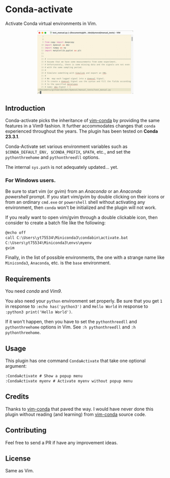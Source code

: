 # Conda-activate
Activate Conda virtual environments in Vim.

<p align="center">
<img src="/Conda.gif" width="60%" height="60%">
</p>

## Introduction
Conda-activate picks the inheritance of
[vim-conda](https://github.com/cjrh/vim-conda) by providing the same features
in a Vim9 fashion.  It further accommodates changes that `conda` experienced
throughout the years.
The plugin has been tested on **Conda 23.3.1**.

Conda-Activate set various environment variables such as `$CONDA_DEFAULT_ENV,
$CONDA_PREFIX`, `$PATH`, etc., and set the
`pythonthreehome` and `pythonthreedll` options.

The internal `sys.path` is not adequately updated... yet.

### For Windows users.
Be sure to start vim (or gvim) from an *Anaconda* or an *Anaconda powershell*
prompt.
If you start vim/gvim by double clicking on their icons or from an ordinary
`cmd.exe` or `powershell` shell without activating any environment, then
`conda` won't be initialized and the plugin will not work.

If you really want to open vim/gvim through a double clickable icon, then
consider to create a batch file like the following:

```
@echo off
call C:\Users\yt75534\Miniconda3\condabin\activate.bat
C:\Users\yt75534\Miniconda3\envs\myenv
gvim
```

Finally, in the list of possible environments, the one with a strange name
like `Miniconda3`, `Anaconda`, etc. is the `base` environment.

## Requirements
You need *conda* and *Vim9*.<br>

You also need  your `python` environment set properly.
Be sure that you get `1` in response to  `:echo has('python3')` and
 `Hello World` in response to `:python3 print('Hello World')`.

If it won't happen, then you have to set the `pythonthreedll` and
`pythonthreehome` options in Vim.
See `:h pythonthreedll` and `:h pythonthreehome`.

## Usage
This plugin has one command `CondaActivate` that take one optional argument:
```
:CondaActivate # Show a popup menu
:CondaActivate myenv # Activate myenv without popup menu
```

## Credits
Thanks to [vim-conda](https://github.com/cjrh/vim-conda) that paved the way.
I would have never done this plugin without reading (and learning)
from [vim-conda](https://github.com/cjrh/vim-conda) source code.


## Contributing
Feel free to send a PR if have any improvement ideas.


## License
Same as Vim.
